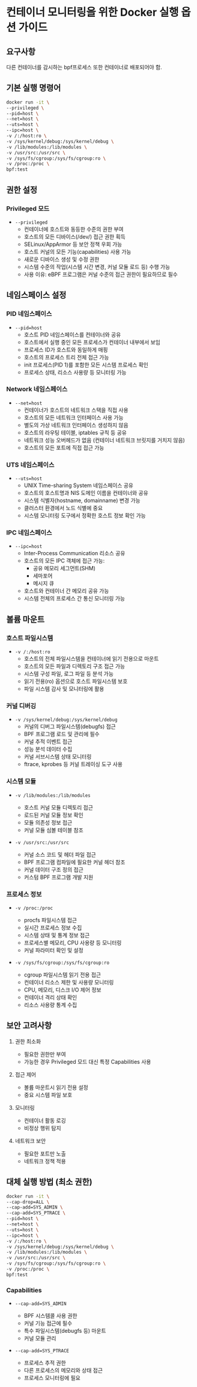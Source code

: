 # 컨테이너 모니터링을 위한 Docker 실행 옵션 가이드

## 요구사항
다른 컨테이너를 감시하는 bpf프로세스 또한 컨테이너로 배포되어야 함.

## 기본 실행 명령어
```bash
docker run -it \
--privileged \
--pid=host \
--net=host \
--uts=host \
--ipc=host \
-v /:/host:ro \
-v /sys/kernel/debug:/sys/kernel/debug \
-v /lib/modules:/lib/modules \
-v /usr/src:/usr/src \
-v /sys/fs/cgroup:/sys/fs/cgroup:ro \
-v /proc:/proc \
bpf:test
```

## 권한 설정

### Privileged 모드
- `--privileged`
  - 컨테이너에 호스트와 동등한 수준의 권한 부여
  - 호스트의 모든 디바이스(/dev/) 접근 권한 획득
  - SELinux/AppArmor 등 보안 정책 우회 가능
  - 호스트 커널의 모든 기능(capabilities) 사용 가능
  - 새로운 디바이스 생성 및 수정 권한
  - 시스템 수준의 작업(시스템 시간 변경, 커널 모듈 로드 등) 수행 가능
  - 사용 이유: eBPF 프로그램은 커널 수준의 접근 권한이 필요하므로 필수

## 네임스페이스 설정

### PID 네임스페이스
- `--pid=host`
  - 호스트 PID 네임스페이스를 컨테이너와 공유
  - 호스트에서 실행 중인 모든 프로세스가 컨테이너 내부에서 보임
  - 프로세스 ID가 호스트와 동일하게 매핑
  - 호스트의 프로세스 트리 전체 접근 가능
  - init 프로세스(PID 1)를 포함한 모든 시스템 프로세스 확인
  - 프로세스 상태, 리소스 사용량 등 모니터링 가능

### Network 네임스페이스
- `--net=host`
  - 컨테이너가 호스트의 네트워크 스택을 직접 사용
  - 호스트의 모든 네트워크 인터페이스 사용 가능
  - 별도의 가상 네트워크 인터페이스 생성하지 않음
  - 호스트의 라우팅 테이블, iptables 규칙 등 공유
  - 네트워크 성능 오버헤드가 없음 (컨테이너 네트워크 브릿지를 거치지 않음)
  - 호스트의 모든 포트에 직접 접근 가능

### UTS 네임스페이스
- `--uts=host`
  - UNIX Time-sharing System 네임스페이스 공유
  - 호스트의 호스트명과 NIS 도메인 이름을 컨테이너와 공유
  - 시스템 식별자(hostname, domainname) 변경 가능
  - 클러스터 환경에서 노드 식별에 중요
  - 시스템 모니터링 도구에서 정확한 호스트 정보 확인 가능

### IPC 네임스페이스
- `--ipc=host`
  - Inter-Process Communication 리소스 공유
  - 호스트의 모든 IPC 객체에 접근 가능:
    - 공유 메모리 세그먼트(SHM)
    - 세마포어
    - 메시지 큐
  - 호스트와 컨테이너 간 메모리 공유 가능
  - 시스템 전체의 프로세스 간 통신 모니터링 가능

## 볼륨 마운트

### 호스트 파일시스템
- `-v /:/host:ro`
  - 호스트의 전체 파일시스템을 컨테이너에 읽기 전용으로 마운트
  - 호스트의 모든 파일과 디렉토리 구조 접근 가능
  - 시스템 구성 파일, 로그 파일 등 분석 가능
  - 읽기 전용(ro) 옵션으로 호스트 파일시스템 보호
  - 파일 시스템 감사 및 모니터링에 활용

### 커널 디버깅
- `-v /sys/kernel/debug:/sys/kernel/debug`
  - 커널의 디버그 파일시스템(debugfs) 접근
  - BPF 프로그램 로드 및 관리에 필수
  - 커널 추적 이벤트 접근
  - 성능 분석 데이터 수집
  - 커널 서브시스템 상태 모니터링
  - ftrace, kprobes 등 커널 트레이싱 도구 사용

### 시스템 모듈
- `-v /lib/modules:/lib/modules`
  - 호스트 커널 모듈 디렉토리 접근
  - 로드된 커널 모듈 정보 확인
  - 모듈 의존성 정보 접근
  - 커널 모듈 심볼 테이블 참조

- `-v /usr/src:/usr/src`
  - 커널 소스 코드 및 헤더 파일 접근
  - BPF 프로그램 컴파일에 필요한 커널 헤더 참조
  - 커널 데이터 구조 정의 접근
  - 커스텀 BPF 프로그램 개발 지원

### 프로세스 정보
- `-v /proc:/proc`
  - procfs 파일시스템 접근
  - 실시간 프로세스 정보 수집
  - 시스템 상태 및 통계 정보 접근
  - 프로세스별 메모리, CPU 사용량 등 모니터링
  - 커널 파라미터 확인 및 설정

- `-v /sys/fs/cgroup:/sys/fs/cgroup:ro`
  - cgroup 파일시스템 읽기 전용 접근
  - 컨테이너 리소스 제한 및 사용량 모니터링
  - CPU, 메모리, 디스크 I/O 제어 정보
  - 컨테이너 격리 상태 확인
  - 리소스 사용량 통계 수집

## 보안 고려사항
1. 권한 최소화
   - 필요한 권한만 부여
   - 가능한 경우 Privileged 모드 대신 특정 Capabilities 사용

2. 접근 제어
   - 볼륨 마운트시 읽기 전용 설정
   - 중요 시스템 파일 보호

3. 모니터링
   - 컨테이너 활동 로깅
   - 비정상 행위 탐지

4. 네트워크 보안
   - 필요한 포트만 노출
   - 네트워크 정책 적용 

## 대체 실행 방법 (최소 권한)
```bash
docker run -it \
--cap-drop=ALL \
--cap-add=SYS_ADMIN \
--cap-add=SYS_PTRACE \
--pid=host \
--net=host \
--uts=host \
--ipc=host \
-v /:/host:ro \
-v /sys/kernel/debug:/sys/kernel/debug \
-v /lib/modules:/lib/modules \
-v /usr/src:/usr/src \
-v /sys/fs/cgroup:/sys/fs/cgroup:ro \
-v /proc:/proc \
bpf:test
```

### Capabilities
- `--cap-add=SYS_ADMIN`
  - BPF 시스템콜 사용 권한
  - 커널 기능 접근에 필수
  - 특수 파일시스템(debugfs 등) 마운트
  - 커널 모듈 관리

- `--cap-add=SYS_PTRACE`
  - 프로세스 추적 권한
  - 다른 프로세스의 메모리와 상태 접근
  - 프로세스 모니터링에 필요